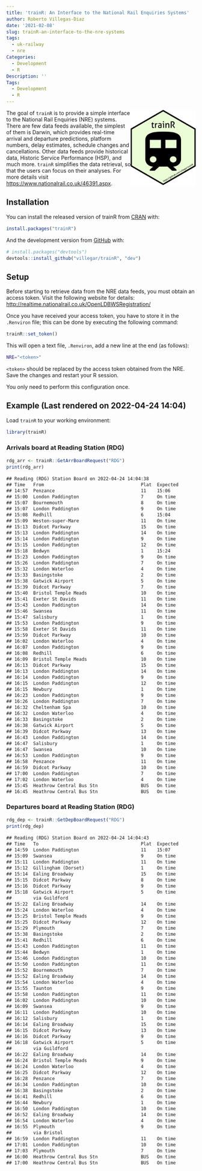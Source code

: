 ```yaml
---
title: 'trainR: An Interface to the National Rail Enquiries Systems'
author: Roberto Villegas-Diaz
date: '2021-02-08'
slug: trainR-an-interface-to-the-nre-systems
tags:
  - uk-railway
  - nre
Categories:
  - Development
  - R
Description: ''
Tags:
  - Development
  - R
---
```


<img src="https://raw.githubusercontent.com/villegar/trainR/main/inst/images/logo.png" alt="logo" align="right" height=200px/>

The goal of `trainR` is to provide a simple interface to the 
National Rail Enquiries (NRE) systems. There are few data feeds 
available, the simplest of them is Darwin, which provides real-time 
arrival and departure predictions, platform numbers, delay estimates, 
schedule changes and cancellations. Other data feeds provide historical 
data, Historic Service Performance (HSP), and much more. `trainR` 
simplifies the data retrieval, so that the users can focus on their 
analyses. For more details visit 
https://www.nationalrail.co.uk/46391.aspx.

## Installation

You can install the released version of trainR from [CRAN](https://CRAN.R-project.org) with:

``` r
install.packages("trainR")
```

And the development version from [GitHub](https://github.com/) with:

``` r
# install.packages("devtools")
devtools::install_github("villegar/trainR", "dev")
```

## Setup
Before starting to retrieve data from the NRE data feeds, you must obtain an access token. 
Visit the following website for details: http://realtime.nationalrail.co.uk/OpenLDBWSRegistration/

Once you have received your access token, you have to store it in the `.Renviron` file; this can be 
done by executing the following command:


```r
trainR::set_token()
```

This will open a text file, `.Renviron`, add a new line at the end (as follows):

```bash
NRE="<token>"
```

`<token>` should be replaced by the access token obtained from the NRE. Save the changes and restart 
your R session.

You only need to perform this configuration once.

## Example (Last rendered on 2022-04-24 14:04)

Load `trainR` to your working environment:

```r
library(trainR)
```

### Arrivals board at Reading Station (RDG)


```r
rdg_arr <- trainR::GetArrBoardRequest("RDG")
print(rdg_arr)
```

```
## Reading (RDG) Station Board on 2022-04-24 14:04:38
## Time   From                                    Plat  Expected
## 14:57  Penzance                                11    15:06
## 15:00  London Paddington                       7     On time
## 15:07  Bournemouth                             8     On time
## 15:07  London Paddington                       9     On time
## 15:08  Redhill                                 6     15:04
## 15:09  Weston-super-Mare                       11    On time
## 15:13  Didcot Parkway                          15    On time
## 15:13  London Paddington                       14    On time
## 15:14  London Paddington                       9     On time
## 15:15  London Paddington                       12    On time
## 15:18  Bedwyn                                  1     15:24
## 15:23  London Paddington                       9     On time
## 15:26  London Paddington                       7     On time
## 15:32  London Waterloo                         4     On time
## 15:33  Basingstoke                             2     On time
## 15:38  Gatwick Airport                         5     On time
## 15:39  Didcot Parkway                          7     On time
## 15:40  Bristol Temple Meads                    10    On time
## 15:41  Exeter St Davids                        11    On time
## 15:43  London Paddington                       14    On time
## 15:46  Swansea                                 11    On time
## 15:47  Salisbury                               1     On time
## 15:53  London Paddington                       9     On time
## 15:58  Exeter St Davids                        11    On time
## 15:59  Didcot Parkway                          10    On time
## 16:02  London Waterloo                         4     On time
## 16:07  London Paddington                       9     On time
## 16:08  Redhill                                 6     On time
## 16:09  Bristol Temple Meads                    10    On time
## 16:13  Didcot Parkway                          15    On time
## 16:13  London Paddington                       14    On time
## 16:14  London Paddington                       9     On time
## 16:15  London Paddington                       12    On time
## 16:15  Newbury                                 1     On time
## 16:23  London Paddington                       9     On time
## 16:26  London Paddington                       7     On time
## 16:32  Cheltenham Spa                          10    On time
## 16:32  London Waterloo                         4     On time
## 16:33  Basingstoke                             2     On time
## 16:38  Gatwick Airport                         5     On time
## 16:39  Didcot Parkway                          13    On time
## 16:43  London Paddington                       14    On time
## 16:47  Salisbury                               1     On time
## 16:47  Swansea                                 10    On time
## 16:53  London Paddington                       9     On time
## 16:58  Penzance                                11    On time
## 16:59  Didcot Parkway                          10    On time
## 17:00  London Paddington                       7     On time
## 17:02  London Waterloo                         4     On time
## 15:45  Heathrow Central Bus Stn                BUS   On time
## 16:45  Heathrow Central Bus Stn                BUS   On time
```

### Departures board at Reading Station (RDG)


```r
rdg_dep <- trainR::GetDepBoardRequest("RDG")
print(rdg_dep)
```

```
## Reading (RDG) Station Board on 2022-04-24 14:04:43
## Time   To                                      Plat  Expected
## 14:59  London Paddington                       11    15:07
## 15:09  Swansea                                 9     On time
## 15:11  London Paddington                       11    On time
## 15:12  Gillingham (Dorset)                     1     On time
## 15:14  Ealing Broadway                         15    On time
## 15:15  Didcot Parkway                          8     On time
## 15:16  Didcot Parkway                          9     On time
## 15:18  Gatwick Airport                         5     On time
##        via Guildford                           
## 15:22  Ealing Broadway                         14    On time
## 15:24  London Waterloo                         4     On time
## 15:25  Bristol Temple Meads                    9     On time
## 15:25  Didcot Parkway                          12    On time
## 15:29  Plymouth                                7     On time
## 15:38  Basingstoke                             2     On time
## 15:41  Redhill                                 6     On time
## 15:43  London Paddington                       11    On time
## 15:44  Bedwyn                                  1     On time
## 15:46  London Paddington                       10    On time
## 15:50  London Paddington                       11    On time
## 15:52  Bournemouth                             7     On time
## 15:52  Ealing Broadway                         14    On time
## 15:54  London Waterloo                         4     On time
## 15:55  Taunton                                 9     On time
## 15:58  London Paddington                       11    On time
## 16:02  London Paddington                       10    On time
## 16:09  Swansea                                 9     On time
## 16:11  London Paddington                       10    On time
## 16:12  Salisbury                               1     On time
## 16:14  Ealing Broadway                         15    On time
## 16:15  Didcot Parkway                          13    On time
## 16:16  Didcot Parkway                          9     On time
## 16:18  Gatwick Airport                         5     On time
##        via Guildford                           
## 16:22  Ealing Broadway                         14    On time
## 16:24  Bristol Temple Meads                    9     On time
## 16:24  London Waterloo                         4     On time
## 16:25  Didcot Parkway                          12    On time
## 16:28  Penzance                                7     On time
## 16:34  London Paddington                       10    On time
## 16:38  Basingstoke                             2     On time
## 16:41  Redhill                                 6     On time
## 16:44  Newbury                                 1     On time
## 16:50  London Paddington                       10    On time
## 16:52  Ealing Broadway                         14    On time
## 16:54  London Waterloo                         4     On time
## 16:55  Plymouth                                9     On time
##        via Bristol                             
## 16:59  London Paddington                       11    On time
## 17:01  London Paddington                       10    On time
## 17:03  Plymouth                                7     On time
## 16:00  Heathrow Central Bus Stn                BUS   On time
## 17:00  Heathrow Central Bus Stn                BUS   On time
```
